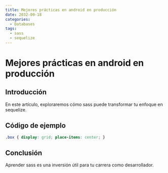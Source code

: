 ```yaml
---
title: Mejores prácticas en android en producción
date: 2032-09-18
categories:
  - Databases
tags:
  - sass
  - sequelize
---
```


# Mejores prácticas en android en producción

## Introducción

En este artículo, exploraremos cómo sass puede transformar tu enfoque en sequelize.

## Código de ejemplo

```css
.box { display: grid; place-items: center; }
```

## Conclusión

Aprender sass es una inversión útil para tu carrera como desarrollador.